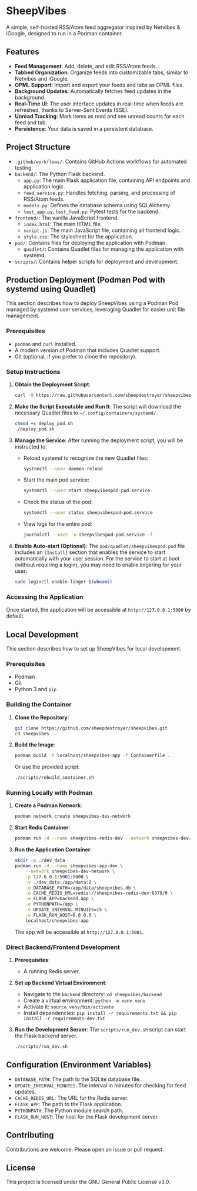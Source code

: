 # SheepVibes

A simple, self-hosted RSS/Atom feed aggregator inspired by Netvibes & iGoogle, designed to run in a Podman container.

## Features

*   **Feed Management**: Add, delete, and edit RSS/Atom feeds.
*   **Tabbed Organization**: Organize feeds into customizable tabs, similar to Netvibes and iGoogle.
*   **OPML Support**: Import and export your feeds and tabs as OPML files.
*   **Background Updates**: Automatically fetches feed updates in the background.
*   **Real-Time UI**: The user interface updates in real-time when feeds are refreshed, thanks to Server-Sent Events (SSE).
*   **Unread Tracking**: Mark items as read and see unread counts for each feed and tab.
*   **Persistence**: Your data is saved in a persistent database.

## Project Structure

*   `.github/workflows/`: Contains GitHub Actions workflows for automated testing.
*   `backend/`: The Python Flask backend.
    *   `app.py`: The main Flask application file, containing API endpoints and application logic.
    *   `feed_service.py`: Handles fetching, parsing, and processing of RSS/Atom feeds.
    *   `models.py`: Defines the database schema using SQLAlchemy.
    *   `test_app.py`, `test_feed.py`: Pytest tests for the backend.
*   `frontend/`: The vanilla JavaScript frontend.
    *   `index.html`: The main HTML file.
    *   `script.js`: The main JavaScript file, containing all frontend logic.
    *   `style.css`: The stylesheet for the application.
*   `pod/`: Contains files for deploying the application with Podman.
    *   `quadlet/`: Contains Quadlet files for managing the application with systemd.
*   `scripts/`: Contains helper scripts for deployment and development.

## Production Deployment (Podman Pod with systemd using Quadlet)

This section describes how to deploy SheepVibes using a Podman Pod managed by systemd user services, leveraging Quadlet for easier unit file management.

### Prerequisites

*   `podman` and `curl` installed.
*   A modern version of Podman that includes Quadlet support.
*   Git (optional, if you prefer to clone the repository).

### Setup Instructions

1.  **Obtain the Deployment Script**:
    ```bash
    curl -O https://raw.githubusercontent.com/sheepdestroyer/sheepvibes/main/scripts/deploy_pod.sh
    ```

2.  **Make the Script Executable and Run It**:
    The script will download the necessary Quadlet files to `~/.config/containers/systemd/`.
    ```bash
    chmod +x deploy_pod.sh
    ./deploy_pod.sh
    ```

3.  **Manage the Service**:
    After running the deployment script, you will be instructed to:
    -   Reload systemd to recognize the new Quadlet files:
        ```bash
        systemctl --user daemon-reload
        ```
    -   Start the main pod service:
        ```bash
        systemctl --user start sheepvibespod-pod.service
        ```
    -   Check the status of the pod:
        ```bash
        systemctl --user status sheepvibespod-pod.service
        ```
    -   View logs for the entire pod:
        ```bash
        journalctl --user -u sheepvibespod-pod.service -f
        ```

4.  **Enable Auto-start (Optional)**:
    The `pod/quadlet/sheepvibespod.pod` file includes an `[Install]` section that enables the service to start automatically with your user session. For the service to start at boot (without requiring a login), you may need to enable lingering for your user:
    ```bash
    sudo loginctl enable-linger $(whoami)
    ```

### Accessing the Application

Once started, the application will be accessible at `http://127.0.0.1:5000` by default.

## Local Development

This section describes how to set up SheepVibes for local development.

### Prerequisites

*   Podman
*   Git
*   Python 3 and `pip`

### Building the Container

1.  **Clone the Repository**:
    ```bash
    git clone https://github.com/sheepdestroyer/sheepvibes.git
    cd sheepvibes
    ```

2.  **Build the Image**:
    ```bash
    podman build -t localhost/sheepvibes-app -f Containerfile .
    ```
    Or use the provided script:
    ```bash
    ./scripts/rebuild_container.sh
    ```

### Running Locally with Podman

1.  **Create a Podman Network**:
    ```bash
    podman network create sheepvibes-dev-network
    ```

2.  **Start Redis Container**:
    ```bash
    podman run -d --name sheepvibes-redis-dev --network sheepvibes-dev-network docker.io/library/redis:alpine
    ```

3.  **Run the Application Container**:
    ```bash
    mkdir -p ./dev_data
    podman run -d --name sheepvibes-app-dev \
        --network sheepvibes-dev-network \
        -p 127.0.0.1:5001:5000 \
        -v ./dev_data:/app/data:Z \
        -e DATABASE_PATH=/app/data/sheepvibes.db \
        -e CACHE_REDIS_URL=redis://sheepvibes-redis-dev:6379/0 \
        -e FLASK_APP=backend.app \
        -e PYTHONPATH=/app \
        -e UPDATE_INTERVAL_MINUTES=15 \
        -e FLASK_RUN_HOST=0.0.0.0 \
        localhost/sheepvibes-app
    ```
    The app will be accessible at `http://127.0.0.1:5001`.

### Direct Backend/Frontend Development

1.  **Prerequisites**:
    *   A running Redis server.

2.  **Set up Backend Virtual Environment**:
    *   Navigate to the `backend` directory: `cd sheepvibes/backend`
    *   Create a virtual environment: `python -m venv venv`
    *   Activate it: `source venv/bin/activate`
    *   Install dependencies: `pip install -r requirements.txt && pip install -r requirements-dev.txt`

3.  **Run the Development Server**:
    The `scripts/run_dev.sh` script can start the Flask backend server.
    ```bash
    ./scripts/run_dev.sh
    ```

## Configuration (Environment Variables)

*   `DATABASE_PATH`: The path to the SQLite database file.
*   `UPDATE_INTERVAL_MINUTES`: The interval in minutes for checking for feed updates.
*   `CACHE_REDIS_URL`: The URL for the Redis server.
*   `FLASK_APP`: The path to the Flask application.
*   `PYTHONPATH`: The Python module search path.
*   `FLASK_RUN_HOST`: The host for the Flask development server.

## Contributing
Contributions are welcome. Please open an issue or pull request.

## License
This project is licensed under the GNU General Public License v3.0.

